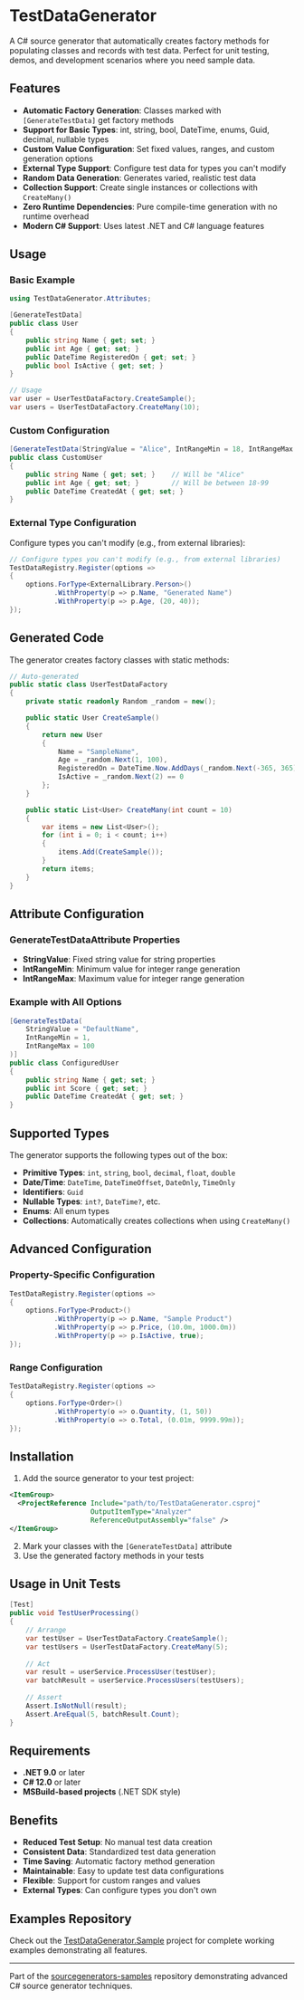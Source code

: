 # TestDataGenerator

A C# source generator that automatically creates factory methods for populating classes and records with test data. Perfect for unit testing, demos, and development scenarios where you need sample data.

## Features

- **Automatic Factory Generation**: Classes marked with `[GenerateTestData]` get factory methods
- **Support for Basic Types**: int, string, bool, DateTime, enums, Guid, decimal, nullable types
- **Custom Value Configuration**: Set fixed values, ranges, and custom generation options
- **External Type Support**: Configure test data for types you can't modify
- **Random Data Generation**: Generates varied, realistic test data
- **Collection Support**: Create single instances or collections with `CreateMany()`
- **Zero Runtime Dependencies**: Pure compile-time generation with no runtime overhead
- **Modern C# Support**: Uses latest .NET and C# language features

## Usage

### Basic Example

```csharp
using TestDataGenerator.Attributes;

[GenerateTestData]
public class User
{
    public string Name { get; set; }
    public int Age { get; set; }
    public DateTime RegisteredOn { get; set; }
    public bool IsActive { get; set; }
}

// Usage
var user = UserTestDataFactory.CreateSample();
var users = UserTestDataFactory.CreateMany(10);
```

### Custom Configuration

```csharp
[GenerateTestData(StringValue = "Alice", IntRangeMin = 18, IntRangeMax = 99)]
public class CustomUser
{
    public string Name { get; set; }    // Will be "Alice"
    public int Age { get; set; }        // Will be between 18-99
    public DateTime CreatedAt { get; set; }
}
```

### External Type Configuration

Configure types you can't modify (e.g., from external libraries):

```csharp
// Configure types you can't modify (e.g., from external libraries)
TestDataRegistry.Register(options =>
{
    options.ForType<ExternalLibrary.Person>()
           .WithProperty(p => p.Name, "Generated Name")
           .WithProperty(p => p.Age, (20, 40));
});
```

## Generated Code

The generator creates factory classes with static methods:

```csharp
// Auto-generated
public static class UserTestDataFactory
{
    private static readonly Random _random = new();

    public static User CreateSample()
    {
        return new User
        {
            Name = "SampleName",
            Age = _random.Next(1, 100),
            RegisteredOn = DateTime.Now.AddDays(_random.Next(-365, 365)),
            IsActive = _random.Next(2) == 0
        };
    }

    public static List<User> CreateMany(int count = 10)
    {
        var items = new List<User>();
        for (int i = 0; i < count; i++)
        {
            items.Add(CreateSample());
        }
        return items;
    }
}
```

## Attribute Configuration

### GenerateTestDataAttribute Properties

- **StringValue**: Fixed string value for string properties
- **IntRangeMin**: Minimum value for integer range generation
- **IntRangeMax**: Maximum value for integer range generation

### Example with All Options

```csharp
[GenerateTestData(
    StringValue = "DefaultName",
    IntRangeMin = 1,
    IntRangeMax = 100
)]
public class ConfiguredUser
{
    public string Name { get; set; }
    public int Score { get; set; }
    public DateTime CreatedAt { get; set; }
}
```

## Supported Types

The generator supports the following types out of the box:

- **Primitive Types**: `int`, `string`, `bool`, `decimal`, `float`, `double`
- **Date/Time**: `DateTime`, `DateTimeOffset`, `DateOnly`, `TimeOnly`
- **Identifiers**: `Guid`
- **Nullable Types**: `int?`, `DateTime?`, etc.
- **Enums**: All enum types
- **Collections**: Automatically creates collections when using `CreateMany()`

## Advanced Configuration

### Property-Specific Configuration

```csharp
TestDataRegistry.Register(options =>
{
    options.ForType<Product>()
           .WithProperty(p => p.Name, "Sample Product")
           .WithProperty(p => p.Price, (10.0m, 1000.0m))
           .WithProperty(p => p.IsActive, true);
});
```

### Range Configuration

```csharp
TestDataRegistry.Register(options =>
{
    options.ForType<Order>()
           .WithProperty(o => o.Quantity, (1, 50))
           .WithProperty(o => o.Total, (0.01m, 9999.99m));
});
```

## Installation

1. Add the source generator to your test project:

```xml
<ItemGroup>
  <ProjectReference Include="path/to/TestDataGenerator.csproj" 
                    OutputItemType="Analyzer" 
                    ReferenceOutputAssembly="false" />
</ItemGroup>
```

2. Mark your classes with the `[GenerateTestData]` attribute
3. Use the generated factory methods in your tests

## Usage in Unit Tests

```csharp
[Test]
public void TestUserProcessing()
{
    // Arrange
    var testUser = UserTestDataFactory.CreateSample();
    var testUsers = UserTestDataFactory.CreateMany(5);
    
    // Act
    var result = userService.ProcessUser(testUser);
    var batchResult = userService.ProcessUsers(testUsers);
    
    // Assert
    Assert.IsNotNull(result);
    Assert.AreEqual(5, batchResult.Count);
}
```

## Requirements

- **.NET 9.0** or later
- **C# 12.0** or later
- **MSBuild-based projects** (.NET SDK style)

## Benefits

- **Reduced Test Setup**: No manual test data creation
- **Consistent Data**: Standardized test data generation
- **Time Saving**: Automatic factory method generation
- **Maintainable**: Easy to update test data configurations
- **Flexible**: Support for custom ranges and values
- **External Types**: Can configure types you don't own

## Examples Repository

Check out the [TestDataGenerator.Sample](TestDataGenerator.Sample/) project for complete working examples demonstrating all features.

---

Part of the [sourcegenerators-samples](../../README.md) repository demonstrating advanced C# source generator techniques.